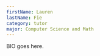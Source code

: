 ```yaml
---
firstName: Lauren
lastName: Fie
category: tutor
major: Computer Science and Math
---
```

BIO goes here. 
